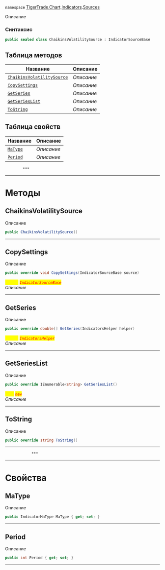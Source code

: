 
`namespace` [TigerTrade.Chart](../../../TigerTrade.Chart.md).[Indicators](../../../TigerTrade.Chart/Indicators.md).[Sources](../../../TigerTrade.Chart/Indicators/Sources.md)


Описание

### Синтаксис
```csharp
public sealed class ChaikinsVolatilitySource : IndicatorSourceBase
```


## Таблица методов
| Название | Описание |
| --- | --- |
| [`ChaikinsVolatilitySource`](./ChaikinsVolatilitySource.cs/Методы/ChaikinsVolatilitySource.md) | *Описание* |
| [`CopySettings`](./ChaikinsVolatilitySource.cs/Методы/CopySettings.md) | *Описание* |
| [`GetSeries`](./ChaikinsVolatilitySource.cs/Методы/GetSeries.md) | *Описание* |
| [`GetSeriesList`](./ChaikinsVolatilitySource.cs/Методы/GetSeriesList.md) | *Описание* |
| [`ToString`](./ChaikinsVolatilitySource.cs/Методы/ToString.md) | *Описание* |

## Таблица свойств
| Название | Описание |
| --- | --- |
| [`MaType`](./ChaikinsVolatilitySource.cs/Свойства/MaType.md) | *Описание* |
| [`Period`](./ChaikinsVolatilitySource.cs/Свойства/Period.md) | *Описание* |




            ***
  ***
  # Методы

## ChaikinsVolatilitySource
Описание

```csharp
public ChaikinsVolatilitySource()
```

***                

## CopySettings
Описание

```csharp
public override void CopySettings(IndicatorSourceBase source)
```

<mark style="color:yellow;">`source`</mark> <mark style="color:red;">*`IndicatorSourceBase`*</mark>  
 *Описание*  


***                

## GetSeries
Описание

```csharp
public override double[] GetSeries(IndicatorsHelper helper)
```
<mark style="color:yellow;">`helper`</mark> <mark style="color:red;">*`IndicatorsHelper`*</mark>  
 *Описание*  


***                

## GetSeriesList
Описание

```csharp
public override IEnumerable<string> GetSeriesList()
```
<mark style="color:yellow;">`List`</mark> <mark style="color:red;">*`new`*</mark>  
 *Описание*  


***                

## ToString
Описание

```csharp
public override string ToString()
```

***                
                ***
  ***
  # Свойства

## MaType
Описание

```csharp
public IndicatorMaType MaType { get; set; }
```
***

## Period
Описание

```csharp
public int Period { get; set; }
```
***

